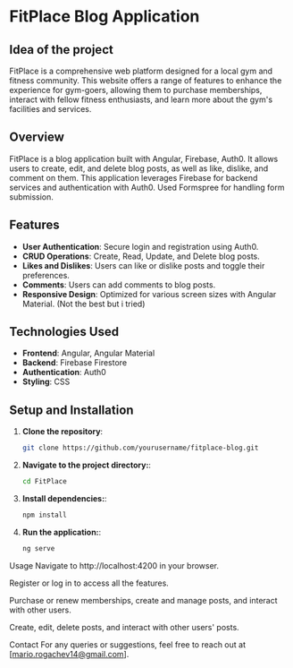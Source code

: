 # FitPlace Blog Application

## Idea of the project
FitPlace is a comprehensive web platform designed for a local gym and fitness community. This website offers a range of features to enhance the experience for gym-goers, allowing them to purchase memberships, interact with fellow fitness enthusiasts, and learn more about the gym's facilities and services. 
## Overview
FitPlace is a blog application built with Angular, Firebase, Auth0. It allows users to create, edit, and delete blog posts, as well as like, dislike, and comment on them. This application leverages Firebase for backend services and authentication with Auth0. Used Formspree for handling form submission.

## Features
- **User Authentication**: Secure login and registration using Auth0.
- **CRUD Operations**: Create, Read, Update, and Delete blog posts.
- **Likes and Dislikes**: Users can like or dislike posts and toggle their preferences.
- **Comments**: Users can add comments to blog posts.
- **Responsive Design**: Optimized for various screen sizes with Angular Material. (Not the best but i tried)

## Technologies Used
- **Frontend**: Angular, Angular Material
- **Backend**: Firebase Firestore
- **Authentication**: Auth0
- **Styling**: CSS

## Setup and Installation
1. **Clone the repository**:
   ```bash
   git clone https://github.com/yourusername/fitplace-blog.git
2. **Navigate to the project directory:**:
   ```bash
   cd FitPlace

3. **Install dependencies:**:
   ```bash
   npm install
   
4. **Run the application:**:
   ```bash
   ng serve

Usage
Navigate to http://localhost:4200 in your browser.

Register or log in to access all the features.

Purchase or renew memberships, create and manage posts, and interact with other users.

Create, edit, delete posts, and interact with other users' posts.

Contact
For any queries or suggestions, feel free to reach out at [mario.rogachev14@gmail.com].
